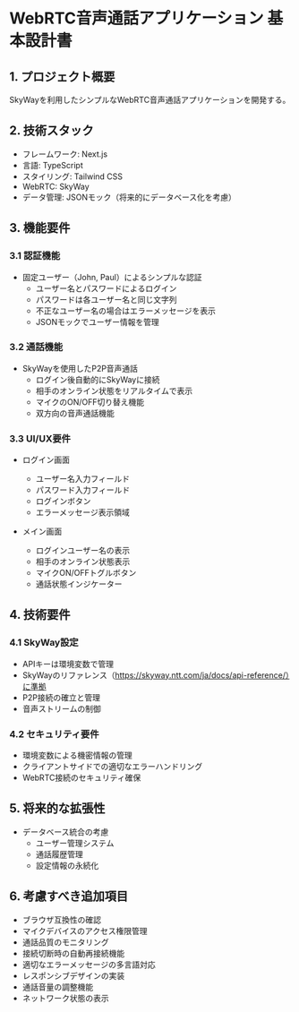 # WebRTC音声通話アプリケーション 基本設計書

## 1. プロジェクト概要
SkyWayを利用したシンプルなWebRTC音声通話アプリケーションを開発する。

## 2. 技術スタック
- フレームワーク: Next.js
- 言語: TypeScript
- スタイリング: Tailwind CSS
- WebRTC: SkyWay
- データ管理: JSONモック（将来的にデータベース化を考慮）

## 3. 機能要件

### 3.1 認証機能
- 固定ユーザー（John, Paul）によるシンプルな認証
  - ユーザー名とパスワードによるログイン
  - パスワードは各ユーザー名と同じ文字列
  - 不正なユーザー名の場合はエラーメッセージを表示
  - JSONモックでユーザー情報を管理

### 3.2 通話機能
- SkyWayを使用したP2P音声通話
  - ログイン後自動的にSkyWayに接続
  - 相手のオンライン状態をリアルタイムで表示
  - マイクのON/OFF切り替え機能
  - 双方向の音声通話機能

### 3.3 UI/UX要件
- ログイン画面
  - ユーザー名入力フィールド
  - パスワード入力フィールド
  - ログインボタン
  - エラーメッセージ表示領域

- メイン画面
  - ログインユーザー名の表示
  - 相手のオンライン状態表示
  - マイクON/OFFトグルボタン
  - 通話状態インジケーター

## 4. 技術要件

### 4.1 SkyWay設定
- APIキーは環境変数で管理
- SkyWayのリファレンス（https://skyway.ntt.com/ja/docs/api-reference/）に準拠
- P2P接続の確立と管理
- 音声ストリームの制御

### 4.2 セキュリティ要件
- 環境変数による機密情報の管理
- クライアントサイドでの適切なエラーハンドリング
- WebRTC接続のセキュリティ確保

## 5. 将来的な拡張性
- データベース統合の考慮
  - ユーザー管理システム
  - 通話履歴管理
  - 設定情報の永続化

## 6. 考慮すべき追加項目
- ブラウザ互換性の確認
- マイクデバイスのアクセス権限管理
- 通話品質のモニタリング
- 接続切断時の自動再接続機能
- 適切なエラーメッセージの多言語対応
- レスポンシブデザインの実装
- 通話音量の調整機能
- ネットワーク状態の表示
